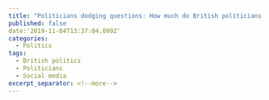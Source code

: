 ```yaml
---
title: "Politicians dodging questions: How much do British politicians equivocate in online Q&As? An equivocative analysis of British MPs ‘Ask Me Anything’ Q&As on Reddit"
published: false
date:'2019-11-04T13:37:04.099Z'
categories:
  - Politics
tags:
  - British politics
  - Politicians
  - Social media
excerpt_separator: <!--more-->
---
```

